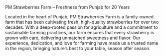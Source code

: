 PM Strawberries Farm – Freshness from Punjab for 20 Years

Located in the heart of Punjab, PM Strawberries Farm is a family-owned farm that has been cultivating fresh, high-quality strawberries for over two decades. With a deep-rooted passion for agriculture and a commitment to sustainable farming practices, our farm ensures that every strawberry is grown with care, delivering unmatched sweetness and flavor. Our experience, dedication, and love for farming have made us a trusted name in the region, bringing nature’s best to your table, season after season.








